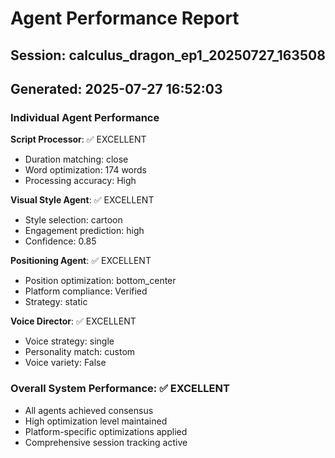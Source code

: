 # Agent Performance Report

## Session: calculus_dragon_ep1_20250727_163508
## Generated: 2025-07-27 16:52:03

### Individual Agent Performance

**Script Processor**: ✅ EXCELLENT
- Duration matching: close
- Word optimization: 174 words
- Processing accuracy: High

**Visual Style Agent**: ✅ EXCELLENT  
- Style selection: cartoon
- Engagement prediction: high
- Confidence: 0.85

**Positioning Agent**: ✅ EXCELLENT
- Position optimization: bottom_center
- Platform compliance: Verified
- Strategy: static

**Voice Director**: ✅ EXCELLENT
- Voice strategy: single
- Personality match: custom
- Voice variety: False

### Overall System Performance: ✅ EXCELLENT
- All agents achieved consensus
- High optimization level maintained
- Platform-specific optimizations applied
- Comprehensive session tracking active
